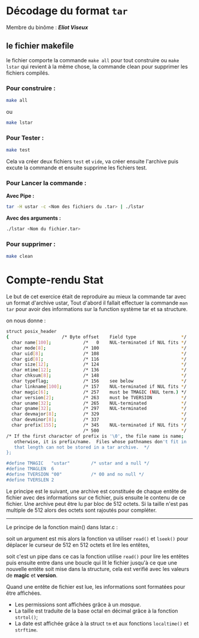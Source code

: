 #   Décodage du format `tar`

Membre du binôme : ***Eliot Viseux***

## le fichier makefile

le fichier comporte la commande `make all` pour tout construire ou `make lstar` qui revient à la même chose, la commande clean pour supprimer les fichiers compilés.

### Pour construire :
```bash 
make all
```
ou
```bash 
make lstar
```

### Pour Tester :
```bash 
make test
```
Cela va créer deux fichiers `test` et `vide`, va créer ensuite l'archive puis excute la commande et ensuite supprime les fichiers test.


### Pour Lancer la commande :

**Avec Pipe :**
```bash 
tar -H ustar -c <Nom des fichiers du .tar> | ./lstar
```

**Avec des arguments :**
```bash 
./lstar <Nom du fichier.tar>
```

### Pour supprimer :
```bash 
make clean
```
# Compte-rendu Stat

Le but de cet exercice était de reproduire au mieux la commande tar avec un format d'archive ustar, Tout d'abord il fallait effectuer la commande `man tar` pour avoir des informations sur la function système tar et sa structure.

on nous donne :

```bash
struct posix_header
{                    /* Byte offset    Field type                 */
  char name[100];            /*   0    NUL-terminated if NUL fits */
  char mode[8];              /* 100                               */
  char uid[8];               /* 108                               */
  char gid[8];               /* 116                               */
  char size[12];             /* 124                               */
  char mtime[12];            /* 136                               */
  char chksum[8];            /* 148                               */
  char typeflag;             /* 156    see below                  */
  char linkname[100];        /* 157    NUL-terminated if NUL fits */
  char magic[6];             /* 257    must be TMAGIC (NUL term.) */
  char version[2];           /* 263    must be TVERSION           */
  char uname[32];            /* 265    NUL-terminated             */
  char gname[32];            /* 297    NUL-terminated             */
  char devmajor[8];          /* 329                               */
  char devminor[8];          /* 337                               */
  char prefix[155];          /* 345    NUL-terminated if NUL fits */
                             /* 500                               */
/* If the first character of prefix is '\0', the file name is name;
   otherwise, it is prefix/name.  Files whose pathnames don't fit in
   that length can not be stored in a tar archive.  */
};

#define TMAGIC   "ustar"        /* ustar and a null */
#define TMAGLEN  6
#define TVERSION "00"           /* 00 and no null */
#define TVERSLEN 2
```
Le principe est le suivant, une archive est constituée de chaque entête de fichier avec des informations sur ce fichier, puis ensuite le contenu de ce fichier.
Une archive peut être lu par bloc de 512 octets. Si la taille n'est pas multiple de 512 alors des octets sont rajoutés pour compléter.

---

Le principe de la fonction main() dans lstar.c :

soit un argument est mis alors la fonction va utiliser `read()` et `lseek()` pour déplacer le curseur de 512 en 512 octets et lire les entêtes,

soit c'est un pipe dans ce cas la fonction utilise `read()` pour lire les entêtes puis ensuite entre dans une boucle qui lit le fichier jusqu'à ce que une nouvelle entête soit mise dans la structure, cela est verifié avec les valeurs de **magic** et **version**.

Quand une entête de fichier est lue, les informations sont formatées pour être affichées.
- Les permissions sont affichées grâce à un *masque*.
- La taille est traduite de la base octal en décimal grâce à la fonction `strtol()`;
- La date est affichée grâce à la struct `tm` et aux fonctions `localtime()` et `strftime`.

